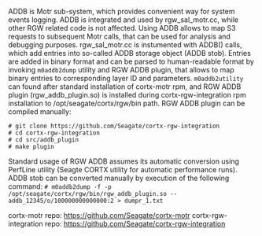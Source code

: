 ADDB is Motr sub-system, which provides convenient way for system events logging. ADDB is integrated and used by rgw_sal_motr.cc, while other RGW related code is not affected. Using ADDB allows to map S3 requests to subsequent Motr calls, that can be used for analysis and debugging purposes.
rgw_sal_motr.cc is instumented with ADDB() calls, which add entries into so-called ADDB storage object (ADDB stob). Entries are added in binary format and can be parsed to human-readable format by invoking `m0addb2dump` utility and RGW ADDB plugin, that allows to map binary entries to corresponding layer ID and parameters.
`m0addb2utility` can found after standard installation of cortx-motr rpm, and RGW ADDB plugin (rgw_addb_plugin.so) is installed during cortx-rgw-integration rpm installation to /opt/seagate/cortx/rgw/bin path.
RGW ADDB plugin can be compiled manually:
```
# git clone https://github.com/Seagate/cortx-rgw-integration
# cd cortx-rgw-integration
# cd src/addb_plugin
# make plugin
```

Standard usage of RGW ADDB assumes its automatic conversion using PerfLine utility (Seagte CORTX utility for automatic performance runs).
ADDB stob can be converted manually by execution of the following command:
`# m0addb2dump -f -p /opt/seagate/cortx/rgw/bin/rgw_addb_plugin.so -- addb_12345/o/100000000000000:2 > dumpr_1.txt`

cortx-motr repo: https://github.com/Seagate/cortx-motr
cortx-rgw-integration repo: https://github.com/Seagate/cortx-rgw-integration